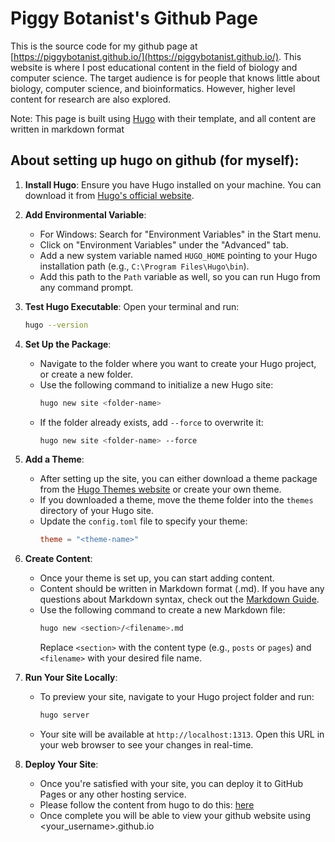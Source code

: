 # Piggy Botanist's Github Page

This is the source code for my github page at [https://piggybotanist.github.io/](https://piggybotanist.github.io/). This website is where I post educational content in the field of biology and computer science. The target audience is for people that knows little about biology, computer science, and bioinformatics. However, higher level content for research are also explored. 

Note: This page is built using [Hugo](#https://gohugo.io/) with their template, and all content are written in markdown format

## About setting up hugo on github (for myself):

1. **Install Hugo**: Ensure you have Hugo installed on your machine. You can download it from [Hugo's official website](https://gohugo.io/getting-started/quick-start/).

2. **Add Environmental Variable**:
   - For Windows: Search for "Environment Variables" in the Start menu.
   - Click on "Environment Variables" under the "Advanced" tab.
   - Add a new system variable named `HUGO_HOME` pointing to your Hugo installation path (e.g., `C:\Program Files\Hugo\bin`).
   - Add this path to the `Path` variable as well, so you can run Hugo from any command prompt.

3. **Test Hugo Executable**: Open your terminal and run:
   ```bash
   hugo --version
   
4. **Set Up the Package**:
   - Navigate to the folder where you want to create your Hugo project, or create a new folder.
   - Use the following command to initialize a new Hugo site:
     ```bash
     hugo new site <folder-name>
     ```
   - If the folder already exists, add `--force` to overwrite it:
     ```bash
     hugo new site <folder-name> --force
     ```

5. **Add a Theme**:
   - After setting up the site, you can either download a theme package from the [Hugo Themes website](https://themes.gohugo.io/) or create your own theme.
   - If you downloaded a theme, move the theme folder into the `themes` directory of your Hugo site.
   - Update the `config.toml` file to specify your theme:
     ```toml
     theme = "<theme-name>"
     ```

6. **Create Content**:
   - Once your theme is set up, you can start adding content.
   - Content should be written in Markdown format (.md). If you have any questions about Markdown syntax, check out the [Markdown Guide](https://www.markdownguide.org).
   - Use the following command to create a new Markdown file:
     ```bash
     hugo new <section>/<filename>.md
     ```
     Replace `<section>` with the content type (e.g., `posts` or `pages`) and `<filename>` with your desired file name.

7. **Run Your Site Locally**:
   - To preview your site, navigate to your Hugo project folder and run:
     ```bash
     hugo server
     ```
   - Your site will be available at `http://localhost:1313`. Open this URL in your web browser to see your changes in real-time.

8. **Deploy Your Site**:
   - Once you're satisfied with your site, you can deploy it to GitHub Pages or any other hosting service.
   - Please follow the content from hugo to do this: [here](#https://gohugo.io/hosting-and-deployment/hosting-on-github/)
   - Once complete you will be able to view your github website using <your_username>.github.io

